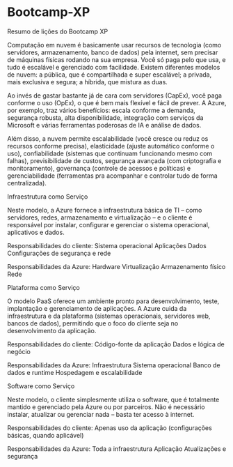 # Bootcamp-XP
Resumo de lições do Bootcamp XP

Computação em nuvem é basicamente usar recursos de tecnologia (como servidores, armazenamento, banco de dados) pela internet, sem precisar de máquinas físicas rodando na sua empresa. Você só paga pelo que usa, e tudo é escalável e gerenciado com facilidade. Existem diferentes modelos de nuvem: a pública, que é compartilhada e super escalável; a privada, mais exclusiva e segura; a híbrida, que mistura as duas.

Ao invés de gastar bastante já de cara com servidores (CapEx), você paga conforme o uso (OpEx), o que é bem mais flexível e fácil de prever. A Azure, por exemplo, traz vários benefícios: escala conforme a demanda, segurança robusta, alta disponibilidade, integração com serviços da Microsoft e várias ferramentas poderosas de IA e análise de dados.

Além disso, a nuvem permite escalabilidade (você cresce ou reduz os recursos conforme precisa), elasticidade (ajuste automático conforme o uso), confiabilidade (sistemas que continuam funcionando mesmo com falhas), previsibilidade de custos, segurança avançada (com criptografia e monitoramento), governança (controle de acessos e políticas) e gerenciabilidade (ferramentas pra acompanhar e controlar tudo de forma centralizada).



Infraestrutura como Serviço

Neste modelo, a Azure fornece a infraestrutura básica de TI – como servidores, redes, armazenamento e virtualização – e o cliente é responsável por instalar, configurar e gerenciar o sistema operacional, aplicativos e dados.

Responsabilidades do cliente:
Sistema operacional
Aplicações
Dados
Configurações de segurança e rede

Responsabilidades da Azure:
Hardware
Virtualização
Armazenamento físico
Rede


Plataforma como Serviço

O modelo PaaS oferece um ambiente pronto para desenvolvimento, teste, implantação e gerenciamento de aplicações. A Azure cuida da infraestrutura e da plataforma (sistemas operacionais, servidores web, bancos de dados), permitindo que o foco do cliente seja no desenvolvimento da aplicação.

Responsabilidades do cliente:
Código-fonte da aplicação
Dados e lógica de negócio

Responsabilidades da Azure:
Infraestrutura
Sistema operacional
Banco de dados e runtime
Hospedagem e escalabilidade


Software como Serviço

Neste modelo, o cliente simplesmente utiliza o software, que é totalmente mantido e gerenciado pela Azure ou por parceiros. Não é necessário instalar, atualizar ou gerenciar nada – basta ter acesso à internet.

Responsabilidades do cliente:
Apenas uso da aplicação (configurações básicas, quando aplicável)

Responsabilidades da Azure:
Toda a infraestrutura
Aplicação
Atualizações e segurança
